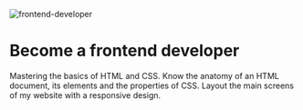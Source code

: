 ![frontend-developer](https://i.imgur.com/G4740Ck.jpg)
# Become a frontend developer
Mastering the basics of HTML and CSS. Know the anatomy of an HTML document, its elements and the properties of CSS. Layout the main screens of my website with a responsive design.
